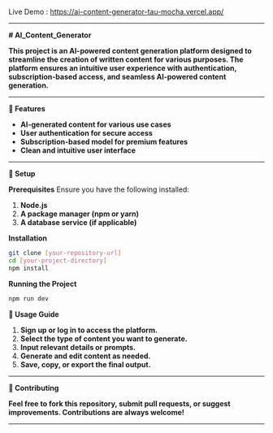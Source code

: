 Live Demo : https://ai-content-generator-tau-mocha.vercel.app/

---

**# AI\_Content\_Generator**

**This project is an AI-powered content generation platform designed to streamline the creation of written content for various purposes. The platform ensures an intuitive user experience with authentication, subscription-based access, and seamless AI-powered content generation.**

---

**🔹 Features**

* **AI-generated content for various use cases**
* **User authentication for secure access**
* **Subscription-based model for premium features**
* **Clean and intuitive user interface**

---

**🔧 Setup**

**Prerequisites**
Ensure you have the following installed:

1. **Node.js**
2. **A package manager (npm or yarn)**
3. **A database service (if applicable)**

**Installation**

```bash
git clone [your-repository-url]
cd [your-project-directory]
npm install
```

**Running the Project**

```bash
npm run dev
```

**📘 Usage Guide**

1. **Sign up or log in to access the platform.**
2. **Select the type of content you want to generate.**
3. **Input relevant details or prompts.**
4. **Generate and edit content as needed.**
5. **Save, copy, or export the final output.**

---

**🤝 Contributing**

**Feel free to fork this repository, submit pull requests, or suggest improvements. Contributions are always welcome!**

---
